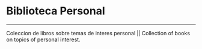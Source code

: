 # Biblioteca Personal
---
Coleccion de libros sobre temas de interes personal || Collection of books on topics of personal interest.


